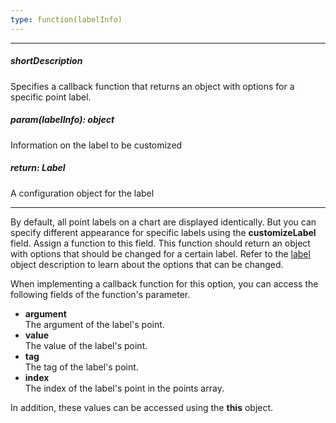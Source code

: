 ```yaml
---
type: function(labelInfo)
---
```

---
##### shortDescription
Specifies a callback function that returns an object with options for a specific point label.

##### param(labelInfo): object
Information on the label to be customized

##### return: Label
A configuration object for the label

---
By default, all point labels on a chart are displayed identically. But you can specify different appearance for specific labels using the **customizeLabel** field. Assign a function to this field. This function should return an object with options that should be changed for a certain label. Refer to the [label](/api-reference/20%20Data%20Visualization%20Widgets/15%20dxPieChart/5%20Series%20Types/CommonPieChartSeries/label '/Documentation/ApiReference/Data_Visualization_Widgets/dxPieChart/Series_Types/PieSeries/label/') object description to learn about the options that can be changed.

When implementing a callback function for this option, you can access the following fields of the function's parameter.

* **argument**	
The argument of the label's point.
* **value**		
The value of the label's point.
* **tag**	
The tag of the label's point.
* **index**		
The index of the label's point in the points array.

In addition, these values can be accessed using the **this** object.